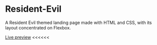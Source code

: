 # Resident-Evil
A Resident Evil themed landing page made with HTML and CSS, with its layout concentrated on Flexbox. 

[Live preview](https://emmahare.github.io/Resident-Evil/) <<<<<<
